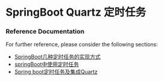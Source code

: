 # SpringBoot Quartz 定时任务

### Reference Documentation
For further reference, please consider the following sections:

* [SpringBoot几种定时任务的实现方式](https://www.cnblogs.com/zy-l/p/9178704.html)
* [springBoot中使用定时任务](https://www.cnblogs.com/hello-daocaoren/p/9844299.html)
* [Spring boot定时任务及集成Quartz](https://blog.csdn.net/qq_27046951/article/details/82805259)

